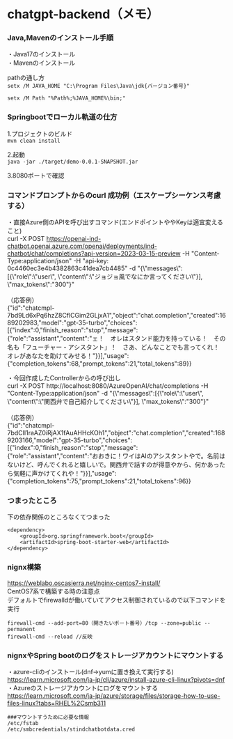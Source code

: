 # chatgpt-backend（メモ）

### Java,Mavenのインストール手順
・Java17のインストール<br>
・Mavenのインストール<br>

pathの通し方<br>
```setx /M JAVA_HOME "C:\Program Files\Java\jdk{バージョン番号}"```

```setx /M Path "%Path%;%JAVA_HOME%\bin;" ```

### Springbootでローカル軌道の仕方
1.プロジェクトのビルド<br>
```mvn clean install```

2.起動<br>
```java -jar ./target/demo-0.0.1-SNAPSHOT.jar```

3.8080ポートで確認

### コマンドプロンプトからのcurl 成功例（エスケープシーケンス考慮する）
・直接Azure側のAPIを呼び出すコマンド(エンドポイントややKeyは適宜変えること)<br>
curl -X POST https://openai-ind-chatbot.openai.azure.com/openai/deployments/ind-chatbot/chat/completions?api-version=2023-03-15-preview -H "Content-Type:application/json" -H "api-key: 0c4460ec3e4b4382863c41dea7cb4485" -d "{\\"messages\\":[{\\"role\\":\\"user\\", \\"content\\":\\"ジョジョ風でなにか言ってください\\"}], \\"max_tokens\\":"300"}"
<br><br>
（応答例）<br>
{"id":"chatcmpl-7bd9Ld6xPq6hzZ8CflCGim2GLjxA1","object":"chat.completion","created":1689202983,"model":"gpt-35-turbo","choices":[{"index":0,"finish_reason":"stop","message":{"role":"assistant","content":"ェ！　オレはスタンド能力を持っている！　その名も「フューチャー・アシスタント」！　さあ、どんなことでも言ってくれ！　オレがあなたを助けてみせる！"}}],"usage":{"completion_tokens":68,"prompt_tokens":21,"total_tokens":89}}

・今回作成したControllerからの呼び出し<br>
curl -X POST http://localhost:8080/AzureOpenAI/chat/completions -H "Content-Type:application/json" -d "{\\"messages\\":[{\\"role\\":\\"user\\", \\"content\\":\\"関西弁で自己紹介してください\\"}], \\"max_tokens\\":"300"}"
<br><br>
（応答例）<br>
{"id":"chatcmpl-7bdCIl1raAZ0iRjAX1fAuAHHcKOh1","object":"chat.completion","created":1689203166,"model":"gpt-35-turbo","choices":[{"index":0,"finish_reason":"stop","message":{"role":"assistant","content":"おおきに！ワイはAIのアシスタントやで。名前はないけど、呼んでくれると嬉しいで。関西弁で話すのが得意やから、何かあったら気軽に声かけてくれや！"}}],"usage":{"completion_tokens":75,"prompt_tokens":21,"total_tokens":96}}

### つまったところ
下の依存関係のところなくてつまった
```
<dependency>
	<groupId>org.springframework.boot</groupId>
	<artifactId>spring-boot-starter-web</artifactId>
</dependency>
```

### nignx構築
https://weblabo.oscasierra.net/nginx-centos7-install/
<br>
CentOS7系で構築する時の注意点<br>
デフォルトでfirewalldが働いていてアクセス制御されているので以下コマンドを実行<br>
```
firewall-cmd --add-port=80（開きたいポート番号）/tcp --zone=public --permanent
firewall-cmd --reload //反映
```
### nignxやSpring bootのログをストレージアカウントにマウントする
・azure-cliのインストール(dnf→yumに置き換えて実行する)<br>
https://learn.microsoft.com/ja-jp/cli/azure/install-azure-cli-linux?pivots=dnf<br>
・Azureのストレージアカウントにログをマウントする<br>
https://learn.microsoft.com/ja-jp/azure/storage/files/storage-how-to-use-files-linux?tabs=RHEL%2Csmb311
```
###マウントすうために必要な情報
/etc/fstab
/etc/smbcredentials/stindchatbotdata.cred
```
